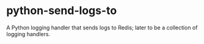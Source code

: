 # python-send-logs-to
A Python logging handler that sends logs to Redis; later to be a collection of logging handlers.
